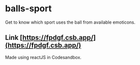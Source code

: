 # balls-sport

Get to know which sport uses the ball from available emoticons.

## Link [https://fpdgf.csb.app/](https://fpdgf.csb.app/)

Made using reactJS in Codesandbox.
